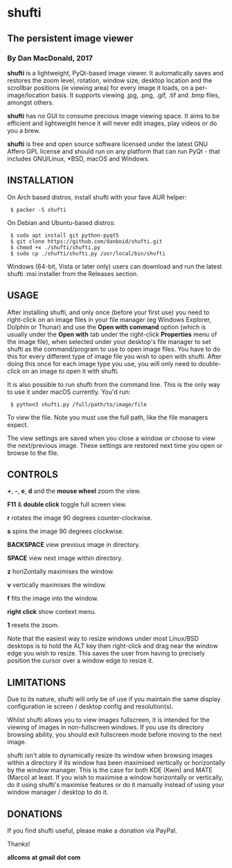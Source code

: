# shufti

## The persistent image viewer

### By Dan MacDonald, 2017

**shufti** is a lightweight, PyQt-based image viewer. It automatically saves and restores the zoom level, rotation, window size, desktop location and the scrollbar positions (ie viewing area) for every image it loads, on a per-image/location basis. It supports viewing .jpg, .png, .gif, .tif and .bmp files, amongst others.

**shufti** has no GUI to consume precious image viewing space. It aims to be efficient and lightweight hence it will never edit images, play videos or do you a brew.

**shufti** is free and open source software licensed under the latest GNU Affero GPL license and should run on any platform that can run PyQt - that includes GNU/Linux, *BSD, macOS and Windows.

## INSTALLATION

On Arch based distros, install shufti with your fave AUR helper:

```
 $ packer -S shufti
```

On Debian and Ubuntu-based distros:

```
 $ sudo apt install git python-pyqt5
 $ git clone https://github.com/danboid/shufti.git
 $ chmod +x ./shufti/shufti.py
 $ sudo cp ./shufti/shufti.py /usr/local/bin/shufti
```

Windows (64-bit, Vista or later only) users can download and run the latest shufti .msi installer from the Releases section.

## USAGE

After installing shufti, and only once (before your first use) you need to right-click on an image files in your file manager (eg Windows Explorer, Dolphin or Thunar) and use the **Open with command** option (which is usually under the **Open with** tab under the right-click **Properties** menu of the image file), when selected under your desktop's file manager to set shufti as the command/program to use to open image files. You have to do this for every different type of image file you wish to open with shufti. After doing this once for each image type you use, you will only need to double-click on an image to open it with shufti.

It is also possible to run shufti from the command line. This is the only way to use it under macOS currently. You'd run:

```
 $ python3 shufti.py /full/path/to/image/file
```

To view the file. Note you must use the full path, like the file managers expect.

The view settings are saved when you close a window or choose to view the next/previous image. These settings are restored next time you open or browse to the file.



## CONTROLS

**+**, **-**, **e**, **d** and the **mouse wheel** zoom the view.

**F11** & **double click** toggle full screen view.

**r** rotates the image 90 degrees counter-clockwise.

**s** spins the image 90 degrees clockwise.

**BACKSPACE** view previous image in directory.

**SPACE** view next image within directory.

**z** horiZontally maximises the window.

**v** vertically maximises the window.

**f** fits the image into the window.

**right click** show context menu.

**1** resets the zoom.

Note that the easiest way to resize windows under most Linux/BSD desktops is to hold the ALT key then right-click and drag near the window edge you wish to resize. This saves the user from having to precisely position the cursor over a window edge to resize it.

## LIMITATIONS

Due to its nature, shufti will only be of use if you maintain the same display configuration ie screen / desktop config and resolution(s).

Whilst shufti allows you to view images fullscreen, it is intended for the viewing of images in non-fullscreen windows. If you use its directory browsing ability, you should exit fullscreen mode before moving to the next image.

shufti isn't able to dynamically resize its window when browsing images within a directory if its window has been maximised vertically or horizontally by the window manager. This is the case for both KDE (Kwin) and MATE (Marco) at least. If you wish to maximise a window horizontally or vertically, do it using shufti's maximise features or do it manually instead of using your window manager / desktop to do it.

## DONATIONS

If you find shufti useful, please make a donation via PayPal. 

Thanks!

**allcoms at gmail dot com**
